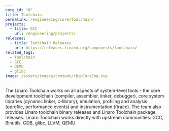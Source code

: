 ```yaml
---
core_id: "6"
title: Toolchain
permalink: /engineering/core/toolchain/
projects:
  - title: GCC
    url: /engineering/projects/
releases:
  - title: Toolchain Releases
    url: https://releases.linaro.org/components/toolchain/
related_tags:
  - Toolchain
  - GCC
  - QEMU
  - glibc
image: /assets/images/content/chipCoreEng.svg
---
```

The Linaro Toolchain works on all aspects of system-level tools - the core development toolchain (compiler, assembler, linker, debugger), core system libraries (dynamic linker, c-library), emulation, profiling and analysis (oprofile, performance events) and instrumentation (ftrace). The team also provides Linaro toolchain binary releases and Linaro Toolchain package releases. Linaro Toolchain works directly with upstream communities: GCC, Binutils, GDB, glibc, LLVM, QEMU.
